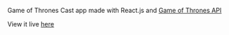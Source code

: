 Game of Thrones Cast app made with React.js and [Game of Thrones API](https://thronesapi.com/)

View it live [here](https://vigorous-franklin-70a75e.netlify.app/)
